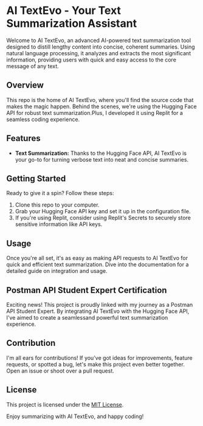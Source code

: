 # AI TextEvo - Your Text Summarization Assistant

Welcome to AI TextEvo, an advanced AI-powered text summarization tool designed to distill lengthy content into concise, coherent summaries. Using natural language processing, it analyzes and extracts the most significant information, providing users with quick and easy access to the core message of any text.
## Overview

This repo is the home of AI TextEvo, where you'll find the source code that makes the magic happen. Behind the scenes, we're using the Hugging Face API for robust text summarization.Plus, I developed it using Replit for a seamless coding experience.

## Features

- **Text Summarization:** Thanks to the Hugging Face API, AI TextEvo is your go-to for turning verbose text into neat and concise summaries.

## Getting Started

Ready to give it a spin? Follow these steps:

1. Clone this repo to your computer.
2. Grab your Hugging Face API key and set it up in the configuration file.
3. If you're using Replit, consider using Replit's Secrets to securely store sensitive information like API keys.

## Usage

Once you're all set, it's as easy as making API requests to AI TextEvo for quick and efficient text summarization. Dive into the documentation for a detailed guide on integration and usage.

## Postman API Student Expert Certification

Exciting news! This project is proudly linked with my journey as a Postman API Student Expert. By integrating AI TextEvo with the Hugging Face API, I've aimed to create a seamlessand powerful text summarization experience.

## Contribution

I'm all ears for contributions! If you've got ideas for improvements, feature requests, or spotted a bug, let's make this project even better together. Open an issue or shoot over a pull request.

## License

This project is licensed under the [MIT License](LICENSE).

Enjoy summarizing with AI TextEvo, and happy coding!
